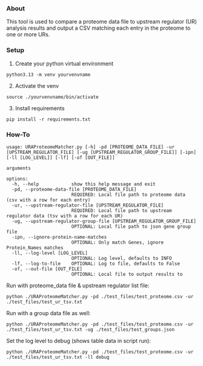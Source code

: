 ### About

This tool is used to compare a proteome data file to upstream regulator (UR) analysis results and output a CSV matching each entry in the proteome to one or more URs.

### Setup

1) Create your python virtual environment
  ```
  python3.13 -m venv yourvenvname
  ```
2) Activate the venv
  ```
  source ./yourvenvname/bin/activate
  ```
3) Install requirements
  ```
  pip install -r requirements.txt
  ```

### How-To
```
usage: URAProteomeMatcher.py [-h] -pd [PROTEOME_DATA_FILE] -ur [UPSTREAM_REGULATOR_FILE] [-ug [UPSTREAM_REGULATOR_GROUP_FILE]] [-ipn] [-ll [LOG_LEVEL]] [-lf] [-of [OUT_FILE]]

arguments

options:
  -h, --help            show this help message and exit
  -pd, --proteome-data-file [PROTEOME_DATA_FILE]
                        REQUIRED: Local file path to proteome data (csv with a row for each entry)
  -ur, --upstream-regulator-file [UPSTREAM_REGULATOR_FILE]
                        REQUIRED: Local file path to upstream regulator data (tsv with a row for each UR)
  -ug, --upstream-regulator-group-file [UPSTREAM_REGULATOR_GROUP_FILE]
                        OPTIONAL: Local file path to json gene group file
  -ipn, --ignore-protein-name-matches
                        OPTIONAL: Only match Genes, ignore Protein_Names matches
  -ll, --log-level [LOG_LEVEL]
                        OPTIONAL: Log level, defaults to INFO
  -lf, --log-to-file    OPTIONAL: Log to file, defaults to False
  -of, --out-file [OUT_FILE]
                        OPTIONAL: Local file to output results to
```

Run with proteome_data file & upstream regulator list file:
```
python ./URAProteomeMatcher.py -pd ./test_files/test_proteome.csv -ur ./test_files/test_ur_tsv.txt
```

Run with a group data file as well:
```
python ./URAProteomeMatcher.py -pd ./test_files/test_proteome.csv -ur ./test_files/test_ur_tsv.txt -ug ./test_files/test_groups.json
```

Set the log level to debug (shows table data in script run):
```
python ./URAProteomeMatcher.py -pd ./test_files/test_proteome.csv -ur ./test_files/test_ur_tsv.txt -ll debug
```
